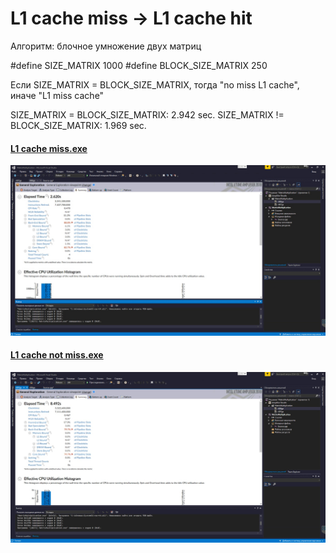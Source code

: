 # L1 cache miss -> L1 cache hit


Алгоритм: блочное умножение двух матриц

#define SIZE_MATRIX 1000
#define BLOCK_SIZE_MATRIX 250

Если SIZE_MATRIX = BLOCK_SIZE_MATRIX, тогда "no miss L1 cache", иначе "L1 miss cache"

SIZE_MATRIX = BLOCK_SIZE_MATRIX: 2.942 sec.
SIZE_MATRIX != BLOCK_SIZE_MATRIX: 1.969 sec.

#### [L1 cache miss.exe](https://github.com/NikolayMarushkin/optimization_L1miss_to_L1hit/blob/master/L1%20cache%20miss.exe)
![L1_miss](https://github.com/NikolayMarushkin/optimization_L1miss_to_L1hit/blob/master/L1_miss.jpg)
#### [L1 cache not miss.exe](https://github.com/NikolayMarushkin/optimization_L1miss_to_L1hit/blob/master/L1%20cache%20no%20miss.exe)
![L1_miss](https://github.com/NikolayMarushkin/optimization_L1miss_to_L1hit/blob/master/L1_no_miss.jpg)



